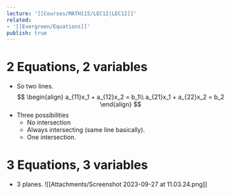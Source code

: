 ```yaml
---
lecture: '[[Courses/MATH115/LEC12|LEC12]]'
related:
- '[[Evergreen/Equations]]'
publish: true
---
```


# 2 Equations, 2 variables
- So two lines.
$$
\begin{align}
a_{11}x_1 + a_{12}x_2 = b_1\\
a_{21}x_1 + a_{22}x_2 = b_2
\end{align}
$$
- Three possibilities
	- No intersection
	- Always intersecting (same line basically).
	- One intersection.

# 3 Equations, 3 variables
- 3 planes.
![[Attachments/Screenshot 2023-09-27 at 11.03.24.png]]